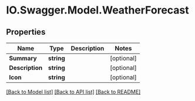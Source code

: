# IO.Swagger.Model.WeatherForecast
## Properties

Name | Type | Description | Notes
------------ | ------------- | ------------- | -------------
**Summary** | **string** |  | [optional] 
**Description** | **string** |  | [optional] 
**Icon** | **string** |  | [optional] 

[[Back to Model list]](../README.md#documentation-for-models) [[Back to API list]](../README.md#documentation-for-api-endpoints) [[Back to README]](../README.md)


